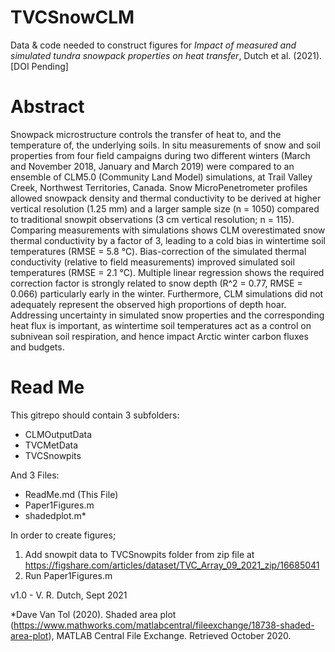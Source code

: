 # TVCSnowCLM
Data & code needed to construct figures for *Impact of measured and simulated tundra snowpack properties on heat transfer*, Dutch et al. (2021). [DOI Pending]

# Abstract 
Snowpack microstructure controls the transfer of heat to, and the temperature of, the underlying soils. In situ measurements of snow and soil properties from four field campaigns during two different winters (March and November 2018, January and March 2019) were compared to an ensemble of CLM5.0 (Community Land Model) simulations, at Trail Valley Creek, Northwest Territories, Canada. Snow MicroPenetrometer profiles allowed snowpack density and thermal conductivity to be derived at higher vertical resolution (1.25 mm) and a larger sample size (n = 1050) compared to traditional snowpit observations (3 cm vertical resolution; n = 115). Comparing measurements with simulations shows CLM overestimated snow thermal conductivity by a factor of 3, leading to a cold bias in wintertime soil temperatures (RMSE = 5.8 ℃). Bias-correction of the simulated thermal conductivity (relative to field measurements) improved simulated soil temperatures (RMSE = 2.1 ℃). Multiple linear regression shows the required correction factor is strongly related to snow depth (R^2 = 0.77, RMSE = 0.066) particularly early in the winter. Furthermore, CLM simulations did not adequately represent the observed high proportions of depth hoar. Addressing uncertainty in simulated snow properties and the corresponding heat flux is important, as wintertime soil temperatures act as a control on subnivean soil respiration, and hence impact Arctic winter carbon fluxes and budgets. 

# Read Me
This gitrepo should contain 3 subfolders:
- CLMOutputData
- TVCMetData
- TVCSnowpits

And 3 Files:
- ReadMe.md (This File)
- Paper1Figures.m
- shadedplot.m*

In order to create figures; 
1. Add snowpit data to TVCSnowpits folder from zip file at https://figshare.com/articles/dataset/TVC_Array_09_2021_zip/16685041
2. Run Paper1Figures.m

v1.0 - V. R. Dutch, Sept 2021

*Dave Van Tol (2020). Shaded area plot (https://www.mathworks.com/matlabcentral/fileexchange/18738-shaded-area-plot), MATLAB Central File Exchange. Retrieved October 2020.
